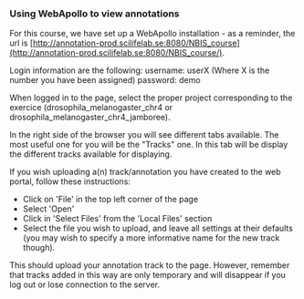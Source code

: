 ### Using WebApollo to view annotations

For this course, we have set up a WebApollo installation - as a reminder, the url is [http://annotation-prod.scilifelab.se:8080/NBIS_course](http://annotation-prod.scilifelab.se:8080/NBIS_course/).

Login information are the following:
username: userX  (Where X is the number you have been assigned)
password: demo 

When logged in to the page, select the proper project corresponding to the exercice (drosophila_melanogaster_chr4 or drosophila_melanogaster_chr4_jamboree).

In the right side of the browser you will see different tabs available. The most useful one for you will be the "Tracks" one. In this tab will be display the different tracks available for displaying.

If you wish uploading a(n) track/annotation you have created to the web portal, follow these instructions:

- Click on 'File' in the top left corner of the page  
- Select 'Open'  
- Click in 'Select Files' from the 'Local Files' section  
- Select the file you wish to upload, and leave all settings at their defaults (you may wish to specify a more informative name for the new track though).

This should upload your annotation track to the page. However, remember that tracks added in this way are only temporary and will disappear if you log out or lose connection to the server.
